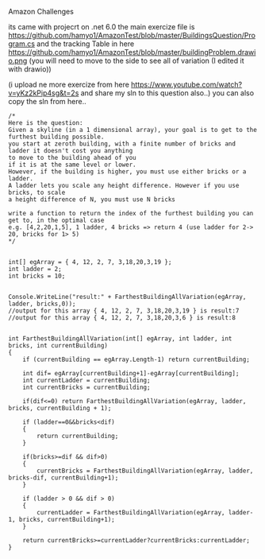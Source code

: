 Amazon Challenges 

its came with projecrt on .net 6.0
the main exercize file is https://github.com/hamyo1/AmazonTest/blob/master/BuildingsQuestion/Program.cs
and the tracking Table in here https://github.com/hamyo1/AmazonTest/blob/master/buildingProblem.drawio.png
(you will need to move to the side to see all of variation (I edited it with drawio))

(i upload ne more exercize from here https://www.youtube.com/watch?v=yKz2kPip4sg&t=2s and share my sln to this question also..)
you can also copy the sln from here..

```
/*
Here is the question:
Given a skyline (in a 1 dimensional array), your goal is to get to the furthest building possible.
you start at zeroth building, with a finite number of bricks and ladder it doesn't cost you anything
to move to the building ahead of you
if it is at the same level or lower.
However, if the building is higher, you must use either bricks or a ladder.
A ladder lets you scale any height difference. However if you use bricks, to scale
a height difference of N, you must use N bricks

write a function to return the index of the furthest building you can get to, in the optimal case
e.g. [4,2,20,1,5], 1 ladder, 4 bricks => return 4 (use ladder for 2-> 20, bricks for 1> 5)
*/


int[] egArray = { 4, 12, 2, 7, 3,18,20,3,19 };
int ladder = 2;
int bricks = 10;


Console.WriteLine("result:" + FarthestBuildingAllVariation(egArray, ladder, bricks,0));
//output for this array { 4, 12, 2, 7, 3,18,20,3,19 } is result:7
//output for this array { 4, 12, 2, 7, 3,18,20,3,6 } is result:8


int FarthestBuildingAllVariation(int[] egArray, int ladder, int bricks, int currentBuilding)
{
    if (currentBuilding == egArray.Length-1) return currentBuilding;
    
    int dif= egArray[currentBuilding+1]-egArray[currentBuilding];
    int currentLadder = currentBuilding;
    int currentBricks = currentBuilding;
    
    if(dif<=0) return FarthestBuildingAllVariation(egArray, ladder, bricks, currentBuilding + 1);

    if (ladder==0&&bricks<dif)
    {
        return currentBuilding;
    }

    if(bricks>=dif && dif>0)
    {
        currentBricks = FarthestBuildingAllVariation(egArray, ladder, bricks-dif, currentBuilding+1);
    }

    if (ladder > 0 && dif > 0)
    {
        currentLadder = FarthestBuildingAllVariation(egArray, ladder-1, bricks, currentBuilding+1);
    }
    
    return currentBricks>=currentLadder?currentBricks:currentLadder;
}
```
